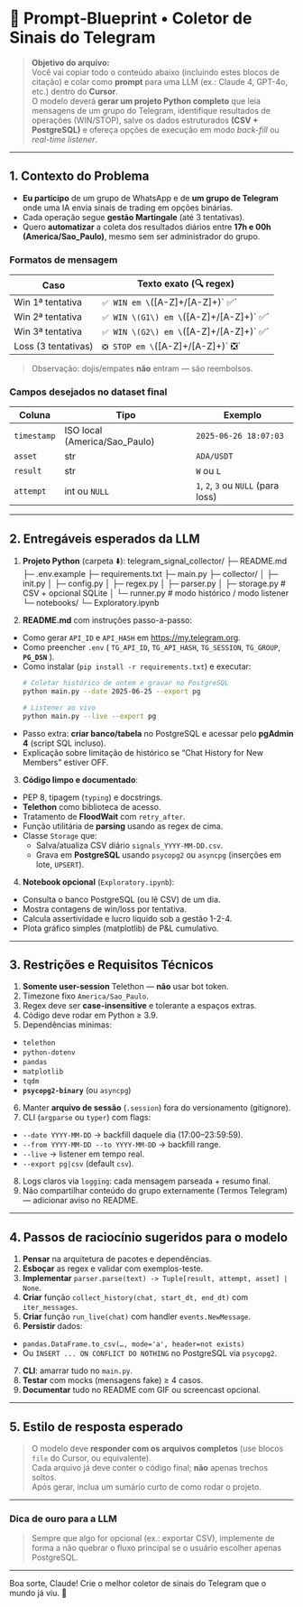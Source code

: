 # 📝 Prompt‐Blueprint • Coletor de Sinais do Telegram

> **Objetivo do arquivo:**  
> Você vai copiar todo o conteúdo abaixo (incluindo estes blocos de citação) e colar como **prompt** para uma LLM (ex.: Claude 4, GPT-4o, etc.) dentro do **Cursor**.  
> O modelo deverá **gerar um projeto Python completo** que leia mensagens de um grupo do Telegram, identifique resultados de operações (WIN/STOP), salve os dados estruturados **(CSV + PostgreSQL)** e ofereça opções de execução em modo *back-fill* ou *real-time listener*.

---

## 1. Contexto do Problema

- **Eu participo** de um grupo de WhatsApp e de **um grupo de Telegram** onde uma IA envia sinais de trading em opções binárias.  
- Cada operação segue **gestão Martingale** (até 3 tentativas).  
- Quero **automatizar** a coleta dos resultados diários entre **17h e 00h (America/Sao_Paulo)**, mesmo sem ser administrador do grupo.

### Formatos de mensagem

| Caso | Texto exato (🔍 regex) |
|------|-----------------------|
| Win 1ª tentativa | `✅ WIN em \`([A-Z]+/[A-Z]+)\` ✅` |
| Win 2ª tentativa | `✅ WIN \(G1\) em \`([A-Z]+/[A-Z]+)\` ✅` |
| Win 3ª tentativa | `✅ WIN \(G2\) em \`([A-Z]+/[A-Z]+)\` ✅` |
| Loss (3 tentativas) | `❎ STOP em \`([A-Z]+/[A-Z]+)\` ❎` |

> Observação: dojis/empates **não** entram — são reembolsos.

### Campos desejados no dataset final

| Coluna | Tipo | Exemplo |
|--------|------|---------|
| `timestamp` | ISO local (America/Sao_Paulo) | `2025-06-26 18:07:03` |
| `asset` | str | `ADA/USDT` |
| `result` | str | `W` ou `L` |
| `attempt` | int ou `NULL` | `1`, `2`, `3` ou `NULL` (para loss) |

---

## 2. Entregáveis esperados da LLM

1. **Projeto Python** (carpeta ⬇️):
telegram_signal_collector/
├─ README.md
├─ .env.example
├─ requirements.txt
├─ main.py
├─ collector/
│ ├─ init.py
│ ├─ config.py
│ ├─ regex.py
│ ├─ parser.py
│ ├─ storage.py # CSV + opcional SQLite
│ └─ runner.py # modo histórico / modo listener
└─ notebooks/
└─ Exploratory.ipynb

2. **README.md** com instruções passo-a-passo:
- Como gerar `API_ID` e `API_HASH` em <https://my.telegram.org>.  
- Como preencher `.env` ( `TG_API_ID`, `TG_API_HASH`, `TG_SESSION`, `TG_GROUP`, **`PG_DSN`** ).  
- Como instalar (`pip install -r requirements.txt`) e executar:
  ```bash
  # Coletar histórico de ontem e gravar no PostgreSQL
  python main.py --date 2025-06-25 --export pg

  # Listener ao vivo
  python main.py --live --export pg
  ```
- Passo extra: **criar banco/tabela** no PostgreSQL e acessar pelo **pgAdmin 4** (script SQL incluso).  
- Explicação sobre limitação de histórico se “Chat History for New Members” estiver OFF.

3. **Código limpo e documentado**:
- PEP 8, tipagem (`typing`) e docstrings.
- **Telethon** como biblioteca de acesso.
- Tratamento de **FloodWait** com `retry_after`.
- Função utilitária de **parsing** usando as regex de cima.
- Classe `Storage` que:
  - Salva/atualiza CSV diário `signals_YYYY-MM-DD.csv`.
  - Grava em **PostgreSQL** usando `psycopg2` ou `asyncpg` (inserções em lote, `UPSERT`).  

4. **Notebook opcional** (`Exploratory.ipynb`):
- Consulta o banco PostgreSQL (ou lê CSV) de um dia.
- Mostra contagens de win/loss por tentativa.
- Calcula assertividade e lucro líquido sob a gestão 1-2-4.  
- Plota gráfico simples (matplotlib) de P&L cumulativo.

---

## 3. Restrições e Requisitos Técnicos

1. **Somente user-session** Telethon — **não** usar bot token.  
2. Timezone fixo `America/Sao_Paulo`.  
3. Regex deve ser **case-insensitive** e tolerante a espaços extras.  
4. Código deve rodar em Python ≥ 3.9.  
5. Dependências mínimas:
- `telethon`
- `python-dotenv`
- `pandas`
- `matplotlib`
- `tqdm`
- **`psycopg2-binary`** (ou `asyncpg`)  
6. Manter **arquivo de sessão** (`.session`) fora do versionamento (gitignore).  
7. CLI (`argparse` ou `typer`) com flags:
- `--date YYYY-MM-DD` → backfill daquele dia (17:00–23:59:59).  
- `--from YYYY-MM-DD --to YYYY-MM-DD` → backfill range.  
- `--live` → listener em tempo real.  
- `--export pg|csv` (default `csv`).  
8. Logs claros via `logging`: cada mensagem parseada + resumo final.  
9. Não compartilhar conteúdo do grupo externamente (Termos Telegram) — adicionar aviso no README.

---

## 4. Passos de raciocínio sugeridos para o modelo

1. **Pensar** na arquitetura de pacotes e dependências.  
2. **Esboçar** as regex e validar com exemplos-teste.  
3. **Implementar** `parser.parse(text) -> Tuple[result, attempt, asset] | None`.  
4. **Criar** função `collect_history(chat, start_dt, end_dt)` com `iter_messages`.  
5. **Criar** função `run_live(chat)` com handler `events.NewMessage`.  
6. **Persistir** dados:
- `pandas.DataFrame.to_csv(…, mode='a', header=not exists)`  
- Ou `INSERT ... ON CONFLICT DO NOTHING` no PostgreSQL via `psycopg2`.  
7. **CL​I**: amarrar tudo no `main.py`.  
8. **Testar** com mocks (mensagens fake) ≥ 4 casos.  
9. **Documentar** tudo no README com GIF ou screencast opcional.

---

## 5. Estilo de resposta esperado

> O modelo deve **responder com os arquivos completos** (use blocos ```file``` do Cursor, ou equivalente).  
> Cada arquivo já deve conter o código final; **não** apenas trechos soltos.  
> Após gerar, inclua um sumário curto de como rodar o projeto.

---

### Dica de ouro para a LLM

> Sempre que algo for opcional (ex.: exportar CSV), implemente de forma a não quebrar o fluxo principal se o usuário escolher apenas PostgreSQL.

---

Boa sorte, Claude! Crie o melhor coletor de sinais do Telegram que o mundo já viu. 🚀
